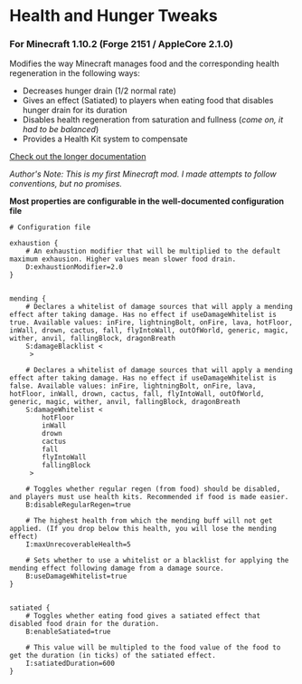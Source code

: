 # Health and Hunger Tweaks
### For Minecraft 1.10.2 (Forge 2151 / AppleCore 2.1.0)
Modifies the way Minecraft manages food and the corresponding health regeneration in the following ways:
 * Decreases hunger drain (1/2 normal rate)
 * Gives an effect (Satiated) to players when eating food that disables hunger drain for its duration
 * Disables health regeneration from saturation and fullness (*come on, it had to be balanced*)
 * Provides a Health Kit system to compensate

[Check out the longer documentation](https://github.com/CerulanLumina/HealthHungerTweaks/wiki/Changes-in-Detail)

*Author's Note: This is my first Minecraft mod. I made attempts to follow conventions, but no promises.*

**Most properties are configurable in the well-documented configuration file**
```
# Configuration file

exhaustion {
    # An exhaustion modifier that will be multiplied to the default maximum exhausion. Higher values mean slower food drain.
    D:exhaustionModifier=2.0
}


mending {
    # Declares a whitelist of damage sources that will apply a mending effect after taking damage. Has no effect if useDamageWhitelist is true. Available values: inFire, lightningBolt, onFire, lava, hotFloor, inWall, drown, cactus, fall, flyIntoWall, outOfWorld, generic, magic, wither, anvil, fallingBlock, dragonBreath
    S:damageBlacklist <
     >

    # Declares a whitelist of damage sources that will apply a mending effect after taking damage. Has no effect if useDamageWhitelist is false. Available values: inFire, lightningBolt, onFire, lava, hotFloor, inWall, drown, cactus, fall, flyIntoWall, outOfWorld, generic, magic, wither, anvil, fallingBlock, dragonBreath
    S:damageWhitelist <
        hotFloor
        inWall
        drown
        cactus
        fall
        flyIntoWall
        fallingBlock
     >

    # Toggles whether regular regen (from food) should be disabled, and players must use health kits. Recommended if food is made easier.
    B:disableRegularRegen=true

    # The highest health from which the mending buff will not get applied. (If you drop below this health, you will lose the mending effect)
    I:maxUnrecoverableHealth=5

    # Sets whether to use a whitelist or a blacklist for applying the mending effect following damage from a damage source.
    B:useDamageWhitelist=true
}


satiated {
    # Toggles whether eating food gives a satiated effect that disabled food drain for the duration.
    B:enableSatiated=true

    # This value will be multipled to the food value of the food to get the duration (in ticks) of the satiated effect.
    I:satiatedDuration=600
}



```